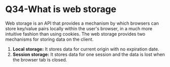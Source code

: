# Q34-What is web storage

Web storage is an API that provides a mechanism by which browsers can store key/value pairs locally within the user's browser, in a much more intuitive fashion than using cookies. The web storage provides two mechanisms for storing data on the client.

1. **Local storage:** It stores data for current origin with no expiration date.
2. **Session storage:** It stores data for one session and the data is lost when the browser tab is closed.
